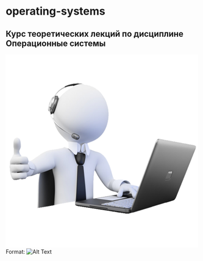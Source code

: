 # operating-systems

## Курс теоретических лекций по дисциплине Операционные системы
![GitHub Logo](https://github.com/Denis-Source/operating-systems/blob/master/1.%20%D0%9F%D0%BE%D0%BD%D1%8F%D1%82%D0%B8%D0%B5%20%D0%BE%D1%81%20%D0%B8%20%D0%BA%D0%BE%D0%BC%D0%BF%D1%8C%D1%8E%D1%82%D0%B5%D1%80%D0%B0/%D0%9A%D0%BE%D1%80%D1%82%D0%B8%D0%BD%D0%BA%D0%B5/13.png)
Format: ![Alt Text](url)

